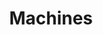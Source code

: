 ---
layout: default
title: Machines
nav_order: 10
parent: Sunlit
has_children: false
permalink: /docs/sunlit/machines
---